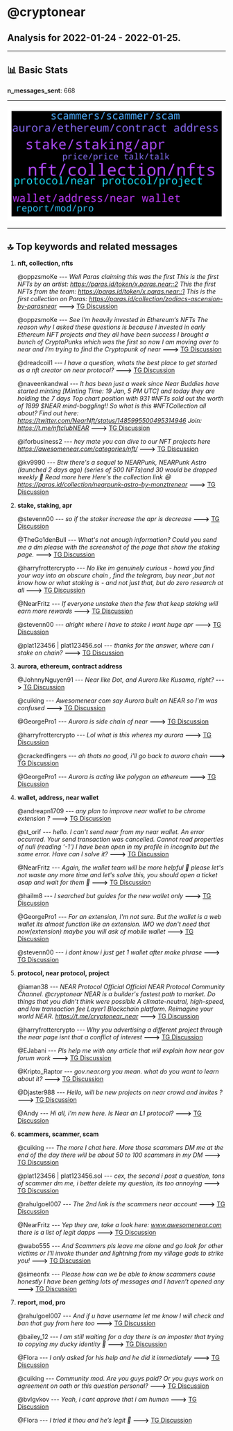 # **@cryptonear**
 ## Analysis for **2022-01-24** - **2022-01-25**.

---

## 📊 **Basic Stats**

**n_messages_sent**: 668

---
![wordcloud](cryptonear_1Days_wordcloud.png)

---


## 🔝 **Top keywords and related messages**

1. **nft, collection, nfts**

    @oppzsmoKe --- *Well Paras claiming this was the first   This is the first NFTs by an artist: https://paras.id/token/x.paras.near::2  This the first NFTs from the team: https://paras.id/token/x.paras.near::1  This is the first collection on Paras: https://paras.id/collection/zodiacs-ascension-by-parasnear* **--->** [TG Discussion](https://t.me/cryptonear/296750)

    @oppzsmoKe --- *See I’m heavily invested in Ethereum‘s NFTs The reason why I asked these questions is because I invested in early Ethereum NFT projects and they all have been success I brought a bunch of CryptoPunks which was the first so now I am moving over to near and I’m trying to find the Cryptopunk of near* **--->** [TG Discussion](https://t.me/cryptonear/296758)

    @dreadcoil1 --- *I have a question, whats the best place to get started as a nft creator on near protocol?* **--->** [TG Discussion](https://t.me/cryptonear/298183)

    @naveenkandwal --- *It has been just a week since Near Buddies have started minting [Minting Time: 19 Jan, 5 PM UTC] and today they are holding the 7 days Top chart position with 931 #NFTs sold out the worth of 1899 $NEAR  mind-boggling!!  So what is this #NFTCollection all about?  Find out here: https://twitter.com/NearNft/status/1485995500495314946 Join: https://t.me/nftclubNEAR* **--->** [TG Discussion](https://t.me/cryptonear/298318)

    @iforbusiness2 --- *hey mate you can dive to our NFT projects here https://awesomenear.com/categories/nft/* **--->** [TG Discussion](https://t.me/cryptonear/298214)

    @kv9990 --- *Btw there's a sequel to NEARPunk, NEARPunk Astro (launched 2 days ago) (series of 500 NFTs)and 30 would be dropped weekly  👀  Read more here   Here's the collection link 😄 https://paras.id/collection/nearpunk-astro-by-monztrenear* **--->** [TG Discussion](https://t.me/cryptonear/296775)

2. **stake, staking, apr**

    @stevenn00 --- *so if the staker increase the apr is decrease* **--->** [TG Discussion](https://t.me/cryptonear/297811)

    @TheGo1denBull --- *What's not enough information? Could you send me a dm please with the screenshot of the page that show the staking page.* **--->** [TG Discussion](https://t.me/cryptonear/296439)

    @harryfrottercrypto --- *No like im genuinely curious - howd you find your way into an obscure chain , find the telegram, buy near ,but not know how or what staking is - and not just that, but do zero research at all* **--->** [TG Discussion](https://t.me/cryptonear/297868)

    @NearFritz --- *If everyone unstake then the few that keep staking will earn more rewards* **--->** [TG Discussion](https://t.me/cryptonear/297799)

    @stevenn00 --- *alright where i have to stake i want huge apr* **--->** [TG Discussion](https://t.me/cryptonear/297738)

    @plat123456 | plat123456.sol --- *thanks for the answer, where can i stake on chain?* **--->** [TG Discussion](https://t.me/cryptonear/296690)

3. **aurora, ethereum, contract address**

    @JohnnyNguyen91 --- *Near like Dot, and Aurora like Kusama, right?* **--->** [TG Discussion](https://t.me/cryptonear/297651)

    @cuiking --- *Awesomenear com say Aurora built on NEAR so I'm was confused* **--->** [TG Discussion](https://t.me/cryptonear/297655)

    @GeorgePro1 --- *Aurora is side chain of near* **--->** [TG Discussion](https://t.me/cryptonear/297631)

    @harryfrottercrypto --- *Lol what is this wheres my aurora* **--->** [TG Discussion](https://t.me/cryptonear/297957)

    @crackedfingers --- *ah thats no good, i'll go back to aurora chain* **--->** [TG Discussion](https://t.me/cryptonear/298049)

    @GeorgePro1 --- *Aurora is acting like polygon on ethereum* **--->** [TG Discussion](https://t.me/cryptonear/297642)

4. **wallet, address, near wallet**

    @andreapn1709 --- *any plan to improve near wallet to be chrome extension ?* **--->** [TG Discussion](https://t.me/cryptonear/296798)

    @st_orif --- *hello. I can't send near from my near wallet.   An error occurred. Your send transaction was cancelled. Cannot read properties of null (reading '-1')  I have been open in my profile in incognito but the same error. Have can I solve it?* **--->** [TG Discussion](https://t.me/cryptonear/296582)

    @NearFritz --- *Again, the wallet team will be more helpful 🤘 please let's not waste any more time and let's solve this, you should open a ticket asap and wait for them 🚀* **--->** [TG Discussion](https://t.me/cryptonear/296473)

    @hailm8 --- *I searched but guides for the new wallet only* **--->** [TG Discussion](https://t.me/cryptonear/296699)

    @GeorgePro1 --- *For an extension, I'm not sure. But the wallet is a web wallet its almost function like an extension. IMO we don't need that now(extension) maybe you will ask of mobile wallet* **--->** [TG Discussion](https://t.me/cryptonear/296806)

    @stevenn00 --- *i dont know i just get 1 wallet after make phrase* **--->** [TG Discussion](https://t.me/cryptonear/297592)

5. **protocol, near protocol, project**

    @iaman38 --- *NEAR Protocol Official Official NEAR Protocol Community Channel. @cryptonear  NEAR is a builder's fastest path to market. Do things that you didn’t think were possible  A climate-neutral, high-speed, and low transaction fee Layer1 Blockchain platform. Reimagine your world NEAR. https://t.me/cryptonear_near* **--->** [TG Discussion](https://t.me/cryptonear/298158)

    @harryfrottercrypto --- *Why you advertising a different project through the near page isnt that a conflict of interest* **--->** [TG Discussion](https://t.me/cryptonear/297834)

    @EJabani --- *Pls help me with any article that will explain how near gov forum work* **--->** [TG Discussion](https://t.me/cryptonear/297351)

    @Kripto_Raptor --- *gov.near.org you mean. what do you want to learn about it?* **--->** [TG Discussion](https://t.me/cryptonear/297359)

    @Djaster988 --- *Hello, will be new projects on near crowd and invites ?* **--->** [TG Discussion](https://t.me/cryptonear/296476)

    @Andy --- *Hi all, i'm new here. Is Near an L1 protocol?* **--->** [TG Discussion](https://t.me/cryptonear/298347)

6. **scammers, scammer, scam**

    @cuiking --- *The more I chat here. More those scammers DM me at the end of the day there will be about 50 to 100 scammers in my DM* **--->** [TG Discussion](https://t.me/cryptonear/297771)

    @plat123456 | plat123456.sol --- *cex,  the second i post a question, tons of scammer dm me, i better delete my question, its too annoying* **--->** [TG Discussion](https://t.me/cryptonear/296684)

    @rahulgoel007 --- *The 2nd link is the scammers near account* **--->** [TG Discussion](https://t.me/cryptonear/298160)

    @NearFritz --- *Yep they are, take a look here: www.awesomenear.com there is a list of legit dapps* **--->** [TG Discussion](https://t.me/cryptonear/297744)

    @wabo555 --- *And Scammers pls leave me alone and go look for other victims or I'll invoke thunder and lightning from my village gods to strike you!* **--->** [TG Discussion](https://t.me/cryptonear/297324)

    @simeonfx --- *Please how can we be able to know scammers cause honestly I have been getting lots of messages and I haven’t opened any* **--->** [TG Discussion](https://t.me/cryptonear/298189)

7. **report, mod, pro**

    @rahulgoel007 --- *And if u have username let me know I will check and ban that guy from here too* **--->** [TG Discussion](https://t.me/cryptonear/298225)

    @bailey_12 --- *I am still waiting for a day there is an imposter that trying to copying my ducky identity 🙁* **--->** [TG Discussion](https://t.me/cryptonear/298230)

    @Flora --- *I only asked for his help and he did it immediately* **--->** [TG Discussion](https://t.me/cryptonear/297263)

    @cuiking --- *Community mod. Are you guys paid? Or you guys work on agreement on oath or this question personal?* **--->** [TG Discussion](https://t.me/cryptonear/297694)

    @bvlgvkov --- *Yeah, i cant approve that i am human* **--->** [TG Discussion](https://t.me/cryptonear/296413)

    @Flora --- *I tried it thou and he’s legit 💯* **--->** [TG Discussion](https://t.me/cryptonear/297257)


